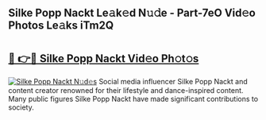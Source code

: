 ## Silke Popp Nackt Le𝚊k𝚎d N𝚞𝚍e - Part-7eO Vid𝚎o Photos Le𝚊ks iTm2Q

# <h2><a href="http://fb0za8.evod.top/?m=Silke+Popp+Nackt">🔗 👉🔴 Silke Popp Nackt Vid𝚎o Ph𝚘t𝚘s</a></h2>

[![Silke Popp Nackt N𝚞d𝚎s](https://i.imgur.com/8V9OHl7.gif)](http://fb0za8.evod.top/?m=Silke+Popp+Nackt)
Social media influencer Silke Popp Nackt and content creator renowned for their lifestyle and dance-inspired content. Many public figures Silke Popp Nackt have made significant contributions to society. 
